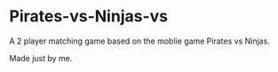 # Pirates-vs-Ninjas-vs
 
A 2 player matching game based on the moblie game Pirates vs Ninjas.

Made just by me.
